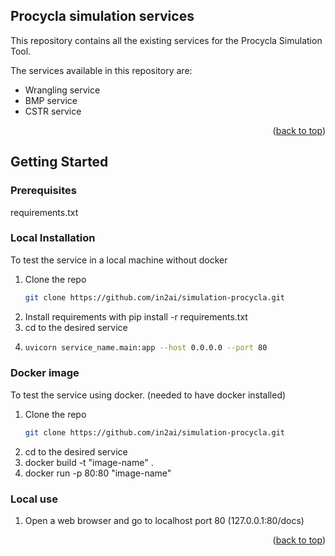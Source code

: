 <!-- ABOUT THE PROJECT -->
## Procycla simulation services

This repository contains all the existing services for the Procycla Simulation Tool.

The services available in this repository are:
* Wrangling service
* BMP service
* CSTR service

<p align="right">(<a href="#readme-top">back to top</a>)</p>

<!-- GETTING STARTED -->
## Getting Started

### Prerequisites

requirements.txt

### Local Installation

To test the service in a local machine without docker

1. Clone the repo
   ```sh
   git clone https://github.com/in2ai/simulation-procycla.git
   ```
2. Install requirements with pip install -r requirements.txt
3. cd to the desired service
4. ```sh
   uvicorn service_name.main:app --host 0.0.0.0 --port 80
   ```

### Docker image

To test the service using docker. (needed to have docker installed)

1. Clone the repo
   ```sh
   git clone https://github.com/in2ai/simulation-procycla.git
   ```
2. cd to the desired service
3. docker build -t "image-name" .
4. docker run -p 80:80 "image-name"

### Local use

1. Open a web browser and go to localhost port 80 (127.0.0.1:80/docs)


<p align="right">(<a href="#readme-top">back to top</a>)</p>
